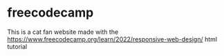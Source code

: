 # freecodecamp
This is a cat fan website made with the https://www.freecodecamp.org/learn/2022/responsive-web-design/ html tutorial
